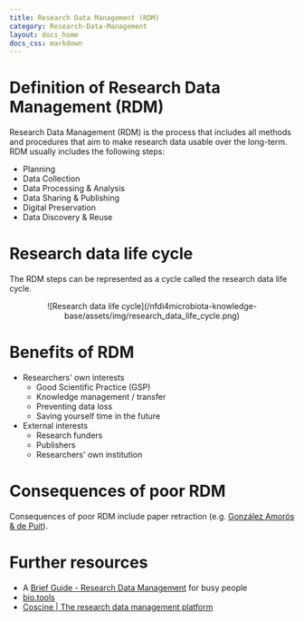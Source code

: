```yaml
---
title: Research Data Management (RDM)
category: Research-Data-Management
layout: docs_home
docs_css: markdown
---
```

# Definition of Research Data Management (RDM)
Research Data Management (RDM) is the process that includes all methods and procedures that aim to make research data usable over the long-term. RDM usually includes the following steps:
* Planning
* Data Collection
* Data Processing & Analysis
* Data Sharing & Publishing
* Digital Preservation
* Data Discovery & Reuse

# Research data life cycle
The RDM steps can be represented as a cycle called the research data life cycle. 

<p align="center">
![Research data life cycle](/nfdi4microbiota-knowledge-base/assets/img/research_data_life_cycle.png)
</p>

# Benefits of RDM
* Researchers' own interests
    * Good Scientific Practice (GSP)
    * Knowledge management / transfer
    * Preventing data loss
    * Saving yourself time in the future 
* External interests
    * Research funders
    * Publishers
    * Researchers' own institution

# Consequences of poor RDM
Consequences of poor RDM include paper retraction (e.g. [González Amorós & de Puit](https://doi.org/10.1016/j.scijus.2015.04.005)).

# Further resources
* A [Brief Guide - Research Data Management](https://doi.org/10.5281/zenodo.4000989) for busy people
* [bio.tools](https://bio.tools/)
* [Coscine | The research data management platform](https://coscine.de/)
